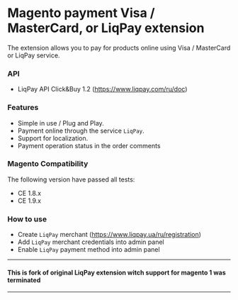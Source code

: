 # Magento payment Visa / MasterCard, or LiqPay extension 
The extension allows you to pay for products online using  Visa / MasterCard or LiqPay service.
       
### API
* LiqPay API Click&Buy 1.2 (https://www.liqpay.com/ru/doc)

### Features
* Simple in use / Plug and Play.
* Payment online through the service `LiqPay`.
* Support for localization.
* Payment operation status in the order comments

### Magento Compatibility
The following version have passed all tests:
* CE 1.8.x
* CE 1.9.x

### How to use
* Create `LiqPay` merchant (https://www.liqpay.ua/ru/registration)
* Add `LiqPay` merchant credentials into admin panel
* Enable `LiqPay` payment method into admin panel


-------------------------------------------------------------------------------------------------------------------------------
#### This is fork of original LiqPay extension witch support for magento 1 was terminated
------------------------------------------------------------------------------------------------------------------------------- 

